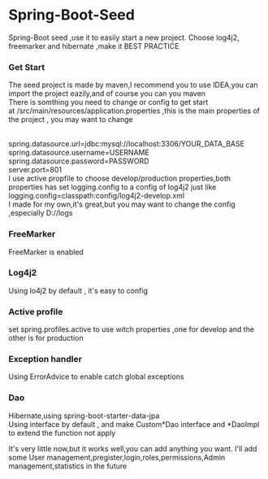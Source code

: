 # Spring-Boot-Seed
Spring-Boot seed ,use it to easily start a new project. Choose log4j2, freemarker and hibernate ,make it BEST PRACTICE

### Get Start
The seed project is made by maven,I recommend you to use IDEA,you can import the project eazily,and of course you can you maven
</br>There is somthing you need to change or config to get start
</br>at /src/main/resources/application.properties ,this is the main properties of the project , you may want to change

</br>spring.datasource.url=jdbc:mysql://localhost:3306/YOUR_DATA_BASE 
</br>spring.datasource.username=USERNAME
</br>spring.datasource.password=PASSWORD
</br>server.port=801
</br>
I use active propfile to choose develop/production properties,both properties has set logging.config to a config of log4j2 just like
    logging.config=classpath:config/log4j2-develop.xml
</br>
I made for my own,it's great,but you may want to change the config ,especially 
    <Property name="LOG_HOME">D://logs</Property>



### FreeMarker
FreeMarker is enabled

### Log4j2
Using lo4j2 by default , it's easy to config

### Active profile
set spring.profiles.active to use witch properties ,one for develop and the other is for production

### Exception handler
Using ErrorAdvice to enable catch global exceptions

### Dao
Hibernate,using spring-boot-starter-data-jpa
</br>Using interface by default , and make Custom*Dao interface and *DaoImpl to extend the function not apply

    
It's very little now,but it works well,you can add anything you want.
I'll add some User management,pregister,login,roles,permissions,Admin management,statistics in the future 
